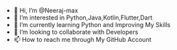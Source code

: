 - 👋 Hi, I’m @Neeraj-max
- 👀 I’m interested in Python,Java,Kotlin,Flutter,Dart
- 🌱 I’m currently learning Python and Improving My Skills
- 💞️ I’m looking to collaborate with Developers
- 📫 How to reach me through My GitHub Account

<!---
Neeraj-max/Neeraj-max is a ✨ special ✨ repository because its `README.md` (this file) appears on your GitHub profile.
You can click the Preview link to take a look at your changes.
--->
